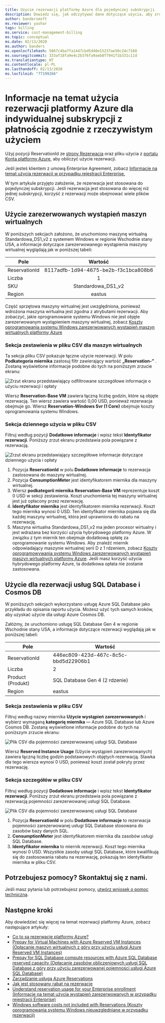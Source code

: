 ```yaml
---
title: Użycie rezerwacji platformy Azure dla pojedynczej subskrypcji
description: Dowiedz się, jak odczytywać dane dotyczące użycia, aby zrozumieć, w jaki sposób zastosowana została rezerwacja platformy Azure dla indywidualnej subskrypcji z płatnością zgodnie z rzeczywistym użyciem.
author: bandersmsft
ms.reviewer: yashar
tags: billing
ms.service: cost-management-billing
ms.topic: conceptual
ms.date: 02/13/2020
ms.author: banders
ms.openlocfilehash: 5867c4ba7fa1447cbd5d40e15237ae50c24c7168
ms.sourcegitcommit: 333af18fa9e4c2b376fa9aeb8f7941f1b331c11d
ms.translationtype: HT
ms.contentlocale: pl-PL
ms.lasthandoff: 02/13/2020
ms.locfileid: "77199266"
---
```

# <a name="understand-azure-reservation-usage-for-your-individual-subscription-with-pay-as-you-go-rates-subscription"></a>Informacje na temat użycia rezerwacji platformy Azure dla indywidualnej subskrypcji z płatnością zgodnie z rzeczywistym użyciem

Użyj pozycji ReservationId ze [strony Rezerwacja](https://portal.azure.com/?microsoft_azure_marketplace_ItemHideKey=Reservations&Microsoft_Azure_Reservations=true#blade/Microsoft_Azure_Reservations/ReservationsBrowseBlade) oraz pliku użycia z [portalu Konta platformy Azure](https://account.azure.com), aby obliczyć użycie rezerwacji.

Jeśli jesteś klientem z umową Enterprise Agreement, zobacz [Informacje na temat użycia rezerwacji w przypadku rejestracji Enterprise.](understand-reserved-instance-usage-ea.md)

W tym artykule przyjęto założenie, że rezerwacja jest stosowana do pojedynczej subskrypcji. Jeśli rezerwacja jest stosowana do więcej niż jednej subskrypcji, korzyść z rezerwacji może obejmować wiele plików CSV.

## <a name="usage-for-reserved-virtual-machine-instances"></a>Użycie zarezerwowanych wystąpień maszyn wirtualnych

W poniższych sekcjach założono, że uruchomiono maszynę wirtualną Standardowa_DS1_v2 z systemem Windows w regionie Wschodnie stany USA, a informacje dotyczące zarezerwowanego wystąpienia maszyny wirtualnej wyglądają jak w poniższej tabeli:

| Pole | Wartość |
|---| :---: |
|ReservationId |8117adfb-1d94-4675-be2b-f3c1bca808b6|
|Liczba |1|
|SKU | Standardowa_DS1_v2|
|Region | eastus |

Część sprzętowa maszyny wirtualnej jest uwzględniona, ponieważ wdrożona maszyna wirtualna jest zgodna z atrybutami rezerwacji. Aby zobaczyć, jakie oprogramowanie systemu Windows nie jest objęte zarezerwowanym wystąpieniem maszyny wirtualnej, zobacz [Koszty oprogramowania systemu Windows zarezerwowanych wystąpień maszyn wirtualnych platformy Azure](reserved-instance-windows-software-costs.md)

### <a name="statement-section-of-csv-file-for-vms"></a>Sekcja zestawienia w pliku CSV dla maszyn wirtualnych

Ta sekcja pliku CSV pokazuje łączne użycie rezerwacji. W polu **Podkategoria miernika** zastosuj filtr zawierający wartość **„Reservation-”** . Zostaną wyświetlone informacje podobne do tych na poniższym zrzucie ekranu:

![Zrzut ekranu przedstawiający odfiltrowane szczegółowe informacje o użyciu rezerwacji i opłaty](./media/understand-reserved-instance-usage/billing-payg-reserved-instance-csv-statements.png)

Wiersz **Reservation-Base VM** zawiera łączną liczbę godzin, które są objęte rezerwacją. Ten wiersz zawiera wartość 0,00 USD, ponieważ rezerwacja obejmuje go. Wiersz **Reservation-Windows Svr (1 Core)** obejmuje koszty oprogramowania systemu Windows.

### <a name="daily-usage-section-of-csv-file"></a>Sekcja dziennego użycia w pliku CSV

Filtruj według pozycji **Dodatkowe informacje** i wpisz tekst **Identyfikator rezerwacji**. Poniższy zrzut ekranu przedstawia pola powiązane z rezerwacją.

![Zrzut ekranu przedstawiający szczegółowe informacje dotyczące dziennego użycia i opłaty](./media/understand-reserved-instance-usage/billing-payg-reserved-instance-csv-details.png)

1. Pozycja **ReservationId** w polu **Dodatkowe informacje** to rezerwacja zastosowana do maszyny wirtualnej.
2. Pozycja **ConsumptionMeter** jest identyfikatorem miernika dla maszyny wirtualnej.
3. Wiersz **podkategorii miernika** **Reservation-Base VM** reprezentuje koszt 0 USD w sekcji zestawienia. Koszt uruchomienia tej maszyny wirtualnej jest już opłacony przez rezerwację.
4. **Identyfikator miernika** jest identyfikatorem miernika rezerwacji. Koszt tego miernika wynosi 0 USD. Ten identyfikator miernika pojawia się dla każdej maszyny wirtualnej, która jest uprawniona do rabatu na rezerwację.
5. Maszyna wirtualna Standardowa_DS1_v2 ma jeden procesor wirtualny i jest wdrażana bez korzyści użycia hybrydowego platformy Azure. W związku z tym miernik ten obejmuje dodatkową opłatę za oprogramowanie systemu Windows. Aby znaleźć miernik odpowiadający maszynie wirtualnej serii D z 1 rdzeniem, zobacz [Koszty oprogramowywania systemu Windows zarezerwowanych wystąpień maszyn wirtualnych platformy Azure](reserved-instance-windows-software-costs.md). Jeśli masz korzyść użycia hybrydowego platformy Azure, ta dodatkowa opłata nie zostanie zastosowana.

## <a name="usage-for-sql-database--cosmos-db-reservations"></a>Użycie dla rezerwacji usług SQL Database i Cosmos DB

W poniższych sekcjach wykorzystano usługę Azure SQL Database jako przykładu do opisania raportu użycia. Możesz użyć tych samych kroków, aby uzyskać użycie dla usługi Azure Cosmos DB.

Załóżmy, że uruchomiono usługę SQL Database Gen 4 w regionie Wschodnie stany USA, a informacje dotyczące rezerwacji wyglądają jak w poniższej tabeli:

| Pole | Wartość |
|---| --- |
|ReservationId |446ec809-423d-467c-8c5c-bbd5d22906b1|
|Liczba |2|
|Product (Produkt)| SQL Database Gen 4 (2 rdzenie)|
|Region | eastus |

### <a name="statement-section-of-csv-file"></a>Sekcja zestawienia w pliku CSV

Filtruj według nazwy miernika **Użycie wystąpień zarezerwowanych** i wybierz wymaganą **kategorię miernika** — Azure SQL Database lub Azure Cosmos DB. Zostaną wyświetlone informacje podobne do tych na poniższym zrzucie ekranu:

![Plik CSV dla pojemności zarezerwowanej usługi SQL Database](./media/understand-reserved-instance-usage/billing-payg-sql-db-reserved-capacity-csv-statements.png)

Wiersz **Reserved Instance Usage** (Użycie wystąpień zarezerwowanych) zawiera łączną liczbę godzin podstawowych objętych rezerwacją. Stawka dla tego wiersza wynosi 0 USD, ponieważ koszt został pokryty przez rezerwację.

### <a name="detail-section-of-csv-file"></a>Sekcja szczegółów w pliku CSV

Filtruj według pozycji **Dodatkowe informacje** i wpisz tekst **Identyfikator rezerwacji**. Poniższy zrzut ekranu przedstawia pola powiązane z rezerwacją pojemności zarezerwowanej usługi SQL Database.

![Plik CSV dla pojemności zarezerwowanej usługi SQL Database](./media/understand-reserved-instance-usage/billing-payg-sql-db-reserved-capacity-csv-details.png)

1. Pozycja **ReservationId** w polu **Dodatkowe informacje** to rezerwacja pojemności zarezerwowanej usługi SQL Database stosowana do zasobów bazy danych SQL.
2. **ConsumptionMeter** jest identyfikatorem miernika dla zasobów usługi SQL Database.
3. **Identyfikator miernika** to miernik rezerwacji. Koszt tego miernika wynosi 0 USD. Wszystkie zasoby usługi SQL Database, które kwalifikują się do zastosowania rabatu na rezerwację, pokazują ten identyfikator miernika w pliku CSV.

## <a name="need-help-contact-us"></a>Potrzebujesz pomocy? Skontaktuj się z nami.

Jeśli masz pytania lub potrzebujesz pomocy, [utwórz wniosek o pomoc techniczną](https://go.microsoft.com/fwlink/?linkid=2083458).

## <a name="next-steps"></a>Następne kroki

Aby dowiedzieć się więcej na temat rezerwacji platformy Azure, zobacz następujące artykuły:

- [Co to są rezerwacje platformy Azure?](save-compute-costs-reservations.md)
- [Prepay for Virtual Machines with Azure Reserved VM Instances (Opłacanie maszyn wirtualnych z góry przy użyciu usługi Azure Reserved VM Instances)](../../virtual-machines/windows/prepay-reserved-vm-instances.md)
- [Prepay for SQL Database compute resources with Azure SQL Database reserved capacity (Opłacanie zasobów obliczeniowych usługi SQL Database z góry przy użyciu zarezerwowanej pojemności usługi Azure SQL Database)](../../sql-database/sql-database-reserved-capacity.md)
- [Zarządzanie usługą Azure Reservations](manage-reserved-vm-instance.md)
- [Jak jest stosowany rabat na rezerwacje](../manage/understand-vm-reservation-charges.md)
- [Understand reservation usage for your Enterprise enrollment (Informacje na temat użycia wystąpień zarezerwowanych w przypadku rejestracji Enterprise)](understand-reserved-instance-usage-ea.md)
- [Windows software costs not included with Reservations (Koszty oprogramowania systemu Windows nieuwzględniane w przypadku rezerwacji)](reserved-instance-windows-software-costs.md)
